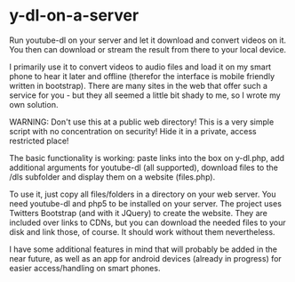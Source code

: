 # y-dl-on-a-server
Run youtube-dl on your server and let it download and convert videos on it. You then can download or stream the result from there to your local device.

I primarily use it to convert videos to audio files and load it on my smart phone to hear it later and offline (therefor the interface is mobile friendly written in bootstrap). There are many sites in the web that offer such a service for you - but they all seemed a little bit shady to me, so I wrote my own solution. 

WARNING: Don't use this at a public web directory! This is a very simple script with no concentration on security! Hide it in a private, access restricted place!

The basic functionality is working: paste links into the box on y-dl.php, add additional arguments for youtube-dl (all supported), download files to the /dls subfolder and display them on a website (files.php). 

To use it, just copy all files/folders in a directory on your web server. You need youtube-dl and php5 to be installed on your server. The project uses Twitters Bootstrap (and with it JQuery) to create the website. They are included over links to CDNs, but you can download the needed files to your disk and link those, of course. It should work without them nevertheless.

I have some additional features in mind that will probably be added in the near future, as well as an app for android devices (already in progress) for easier access/handling on smart phones.
